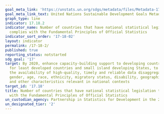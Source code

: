 ```yaml
---
goal_meta_link: 'https://unstats.un.org/sdgs/metadata/files/Metadata-17-18-02.pdf'
goal_meta_link_text: United Nations Sustainable Development Goals Metadata
graph_type: line
indicator: 17.18.2
indicator_name: Number of countries that have national statistical legislation that
  complies with the Fundamental Principles of Official Statistics
indicator_sort_order: '17-18-02'
layout: indicator
permalink: /17-18-2/
published: true
reporting_status: notstarted
sdg_goal: '17'
target: By 2020, enhance capacity-building support to developing countries, including
  for least developed countries and small island developing States, to increase significantly
  the availability of high-quality, timely and reliable data disaggregated by income,
  gender, age, race, ethnicity, migratory status, disability, geographic location
  and other characteristics relevant in national contexts
target_id: '17.18'
title: Number of countries that have national statistical legislation that complies
  with the Fundamental Principles of Official Statistics
un_custodian_agency: Partnership in Statistics for Development in the 21st Century (PARIS21)
un_designated_tier: '2'
---
```

